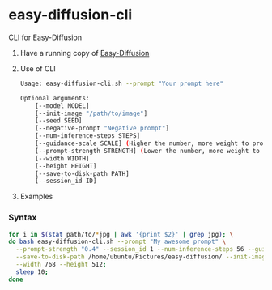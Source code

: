 # easy-diffusion-cli
CLI for Easy-Diffusion

1. Have a running copy of [Easy-Diffusion](https://easydiffusion.github.io/)

2. Use of CLI

   ```bash
   Usage: easy-diffusion-cli.sh --prompt "Your prompt here"

   Optional arguments:
       [--model MODEL]
       [--init-image "/path/to/image"]
       [--seed SEED]
       [--negative-prompt "Negative prompt"]
       [--num-inference-steps STEPS]
       [--guidance-scale SCALE] (Higher the number, more weight to prompt)
       [--prompt-strength STRENGTH] (Lower the number, more weight to init image)
       [--width WIDTH]
       [--height HEIGHT]
       [--save-to-disk-path PATH]
       [--session_id ID]
    ```
3. Examples

### Syntax

```bash
for i in $(stat path/to/*jpg | awk '{print $2}' | grep jpg); \
do bash easy-diffusion-cli.sh --prompt "My awesome prompt" \
  --prompt-strength "0.4" --session_id 1 --num-inference-steps 56 --guidance-scale 8 \
  --save-to-disk-path /home/ubuntu/Pictures/easy-diffusion/ --init-image $i --seed 2555259 \
  --width 768 --height 512;
  sleep 10;
done
```
